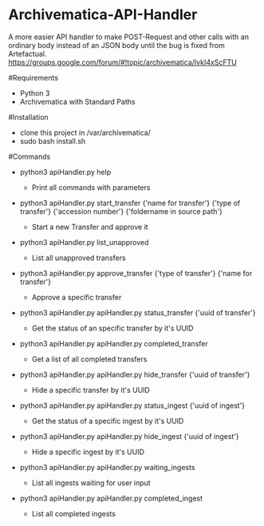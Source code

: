 # Archivematica-API-Handler

A more easier API handler to make POST-Request and other calls with an ordinary body instead of an JSON body until the bug is fixed from Artefactual.
https://groups.google.com/forum/#!topic/archivematica/IvkI4xScFTU

#Requirements

- Python 3
- Archivematica with Standard Paths


#Installation

- clone this project in /var/archivematica/
- sudo bash install.sh


#Commands

- python3 apiHandler.py help 
  - Print all commands with parameters
  
- python3 apiHandler.py start_transfer {'name for transfer'} {'type of transfer'} {'accession number'} {'foldername in source path'} 
  - Start a new Transfer and approve it
  
- python3 apiHandler.py list_unapproved 
  - List all unapproved transfers
  
- python3 apiHandler.py approve_transfer {'type of transfer'} {'name for transfer'}
  - Approve a specific transfer
  
- python3 apiHandler.py apiHandler.py status_transfer {'uuid of transfer'}
  - Get the status of an specific transfer by it's UUID
  
- python3 apiHandler.py apiHandler.py completed_transfer
  - Get a list of all completed transfers
  
- python3 apiHandler.py apiHandler.py hide_transfer {'uuid of transfer'}
  - Hide a specific transfer by it's UUID
  
- python3 apiHandler.py apiHandler.py status_ingest {'uuid of ingest'}
  - Get the status of a specific ingest by it's UUID
  
- python3 apiHandler.py apiHandler.py hide_ingest {'uuid of ingest'}
  - Hide a specific ingest by it's UUID

- python3 apiHandler.py apiHandler.py waiting_ingests
  - List all ingests waiting for user input

- python3 apiHandler.py apiHandler.py completed_ingest
  - List all completed ingests
